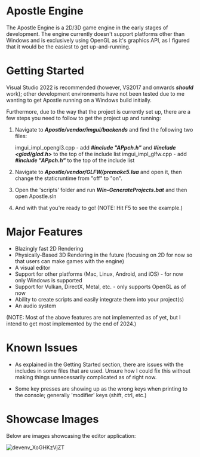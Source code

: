 # Apostle Engine
The Apostle Engine is a 2D/3D game engine in the early stages of development. The engine currently doesn't support platforms other than Windows and is exclusively using OpenGL as it's graphics API, as I figured that it would be the easiest to get up-and-running.

# Getting Started

Visual Studio 2022 is recommended (however, VS2017 and onwards ___should___ work); other development environments have not been tested due to me wanting to get Apostle running on a Windows build initially.

Furthermore, due to the way that the project is currently set up, there are a few steps you need to follow to get the project up and running:

1) Navigate to ___Apostle/vendor/imgui/backends___ and find the following two files:

	  imgui_impl_opengl3.cpp - add ___#include "APpch.h"___ and ___#include <glad/glad.h>___ to the top of the include list
	  imgui_impl_glfw.cpp - add ___#include "APpch.h"___ to the top of the include list

2) Navigate to ___Apostle/vendor/GLFW/premake5.lua___ and open it, then change the staticruntime from "off" to "on".

3) Open the 'scripts' folder and run ___Win-GenerateProjects.bat___ and then open Apostle.sln

4) And with that you're ready to go! (NOTE: Hit F5 to see the example.)


# Major Features

- Blazingly fast 2D Rendering
- Physically-Based 3D Rendering in the future (focusing on 2D for now so that users can make games with the engine)
- A visual editor
- Support for other platforms (Mac, Linux, Android, and iOS) - for now only Windows is supported
- Support for Vulkan, DirectX, Metal, etc. - only supports OpenGL as of now
- Ability to create scripts and easily integrate them into your project(s)
- An audio system

(NOTE: Most of the above features are not implemented as of yet, but I intend to get most implemented by the end of 2024.)

# Known Issues
- As explained in the Getting Started section, there are issues with the includes in some files that are used. Unsure how I could fix this without making things unnecessarily complicated as of right now.

- Some key presses are showing up as the wrong keys when printing to the console; generally 'modifier' keys (shift, ctrl, etc.)

# Showcase Images
Below are images showcasing the editor application:

![devenv_XoGHKzVjZT](https://github.com/j0kai/Apostle/assets/105503076/2b600907-c043-4c99-8c2d-6ddd22fb2c9d)
